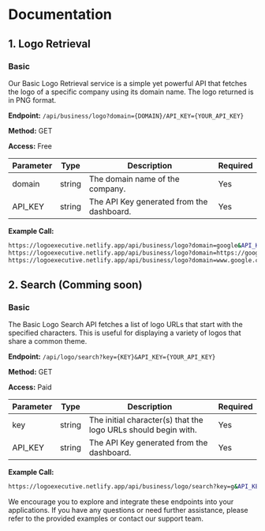 # Documentation

## 1. Logo Retrieval

### Basic

Our Basic Logo Retrieval service is a simple yet powerful API that fetches the
logo of a specific company using its domain name. The logo returned is in PNG
format.

**Endpoint:** `/api/business/logo?domain={DOMAIN}/API_KEY={YOUR_API_KEY}`

**Method:** GET

**Access:** Free

| Parameter | Type   | Description                                          | Required |
| --------- | ------ | ---------------------------------------------------- | -------- |
| domain    | string | The domain name of the company.                      | Yes      |
| API_KEY   | string | The API Key generated from the dashboard.            | Yes      |

**Example Call:**

```sh
https://logoexecutive.netlify.app/api/business/logo?domain=google&API_KEY=YOUR_API_KEY
https://logoexecutive.netlify.app/api/business/logo?domain=https://google.com&API_KEY=YOUR_API_KEY
https://logoexecutive.netlify.app/api/business/logo?domain=www.google.com&API_KEY=YOUR_API_KEY
```

## 2. Search (Comming soon)

### Basic

The Basic Logo Search API fetches a list of logo URLs that start with the
specified characters. This is useful for displaying a variety of logos that
share a common theme.

**Endpoint:** `/api/logo/search?key={KEY}&API_KEY={YOUR_API_KEY}`

**Method:** GET

**Access:** Paid

| Parameter | Type   | Description                                                    | Required |
| --------- | ------ | -------------------------------------------------------------- | -------- |
| key       | string | The initial character(s) that the logo URLs should begin with. | Yes      |
| API_KEY   | string | The API Key generated from the dashboard.                      | Yes      |

**Example Call:**

```sh
https://logoexecutive.netlify.app/api/business/logo/search?key=g&API_KEY=YOUR_API_KEY
```

We encourage you to explore and integrate these endpoints into your
applications. If you have any questions or need further assistance, please refer
to the provided examples or contact our support team.
